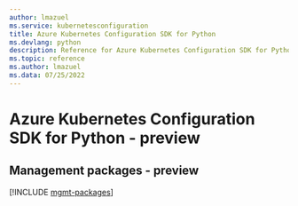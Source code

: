 ```yaml
---
author: lmazuel
ms.service: kubernetesconfiguration
title: Azure Kubernetes Configuration SDK for Python
ms.devlang: python
description: Reference for Azure Kubernetes Configuration SDK for Python
ms.topic: reference
ms.author: lmazuel
ms.data: 07/25/2022
---
```

# Azure Kubernetes Configuration SDK for Python - preview

## Management packages - preview
[!INCLUDE [mgmt-packages](kubernetes-configuration-mgmt-index.md)]
